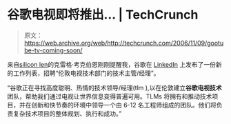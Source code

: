 # 谷歌电视即将推出… | TechCrunch

> 原文：<https://web.archive.org/web/http://techcrunch.com/2006/11/09/gootube-tv-coming-soon/>

来自[silicon len](https://web.archive.org/web/20151001235858/http://www.siliconglen.com/)的克雷格·考克伯恩刚刚提醒我，谷歌在 [LinkedIn](https://web.archive.org/web/20151001235858/http://www.linkedin.com/jobs?viewJob=&jobId=130396&fromSearch=49&sik=1163075471099) 上发布了一份新的工作列表，招聘“伦敦电视技术部门的技术主管/经理”。

“谷歌正在寻找高度聪明、热情的技术领导/经理(tlm ),以在伦敦建立**谷歌电视技术**团队，帮助我们通过电视让世界信息变得普遍可用。TLMs 将拥有和推动技术项目，并在创新和快节奏的环境中领导一个由 6-12 名工程师组成的团队。他们将负责复杂技术项目的整体规划、执行和成功。”